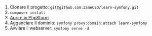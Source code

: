 1. Clonare il progetto: `git@github.com:ZaneCEO/learn-symfony.git`
1. `composer install`
1. [Aprire in PhpStorm](https://github.com/ZaneCEO/learn-symfony/blob/master/APPUNTI/20%20Symfony%20con%20PhpStorm.MD)
1. Agganciare il dominio: `symfony proxy:domain:attach learn-symfony`
1. Avviare il webserver: `symfony serve -d`


